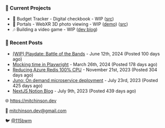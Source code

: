 ### 📌 Current Projects
- 💸 Budget Tracker - Digital checkbook - WIP ([src](https://github.com/bmitchinson/budget-entry))
- 📸 Portals - WebXR 3D photo viewing - WIP ([demo](https://portals.mitchinson.dev/)) ([src](https://github.com/bmitchinson/vr-jpg-viewer-webxr))
- 🎶 Building a video game - WIP ([dev blog](https://blog.mitchinson.dev/playdate-dev-one))

### 📝 Recent Posts

- [(WIP) Playdate: Battle of the Bands](https://blog.mitchinson.dev/playdate-dev-one) - June 12th, 2024 (Posted 100 days ago)
- [Mocking time in Playwright](https://blog.mitchinson.dev/playwright-mock-time) - March 26th, 2024 (Posted 178 days ago)
- [Reducing Azure Redis 100% CPU](https://blog.mitchinson.dev/redis-cpu) - November 21st, 2023 (Posted 304 days ago)
- [Juno: On demand microservice deployment](https://blog.mitchinson.dev/juno) - July 23rd, 2023 (Posted 425 days ago)
- [NextJS Notion Blog](https://blog.mitchinson.dev/blog-2023) - July 9th, 2023 (Posted 439 days ago)

🌐 https://mitchinson.dev

💌 mitchinson.dev@gmail.com

🐦 [@115bwm](https://twitter.com/115bwm)